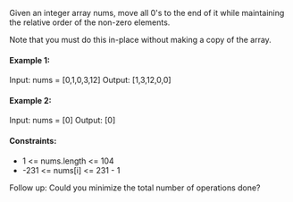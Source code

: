 Given an integer array nums, move all 0's to the end of it while maintaining the relative order of the non-zero elements.

Note that you must do this in-place without making a copy of the array.

 

#### Example 1:

Input: nums = [0,1,0,3,12]
Output: [1,3,12,0,0]
#### Example 2:

Input: nums = [0]
Output: [0]
 

#### Constraints:

- 1 <= nums.length <= 104
- -231 <= nums[i] <= 231 - 1
 

Follow up: Could you minimize the total number of operations done?